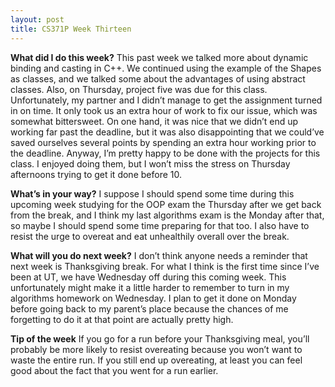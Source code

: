 ```yaml
---
layout: post
title: CS371P Week Thirteen
---
```


__What did I do this week?__ This past week we talked more about dynamic binding and casting in C++. We continued using the example of the Shapes as classes, and we talked some about the advantages of using abstract classes. Also, on Thursday, project five was due for this class. Unfortunately, my partner and I didn’t manage to get the assignment turned in on time. It only took us an extra hour of work to fix our issue, which was somewhat bittersweet. On one hand, it was nice that we didn’t end up working far past the deadline, but it was also disappointing that we could’ve saved ourselves several points by spending an extra hour working prior to the deadline. Anyway, I’m pretty happy to be done with the projects for this class. I enjoyed doing them, but I won’t miss the stress on Thursday afternoons trying to get it done before 10.

__What’s in your way?__ I suppose I should spend some time during this upcoming week studying for the OOP exam the Thursday after we get back from the break, and I think my last algorithms exam is the Monday after that, so maybe I should spend some time preparing for that too. I also have to resist the urge to overeat and eat unhealthily overall over the break. 

__What will you do next week?__ I don’t think anyone needs a reminder that next week is Thanksgiving break. For what I think is the first time since I’ve been at UT, we have Wednesday off during this coming week. This unfortunately might make it a little harder to remember to turn in my algorithms homework on Wednesday. I plan to get it done on Monday before going back to my parent’s place because the chances of me forgetting to do it at that point are actually pretty high.

__Tip of the week__ If you go for a run before your Thanksgiving meal, you’ll probably be more likely to resist overeating because you won’t want to waste the entire run. If you still end up overeating, at least you can feel good about the fact that you went for a run earlier.
